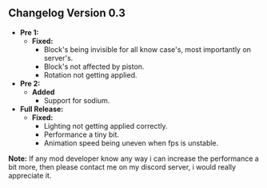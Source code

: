 ## Changelog Version 0.3
* **Pre 1:**
  * **Fixed:**
    * Block's being invisible for all know case's, most importantly on server's.
	* Block's not affected by piston.
	* Rotation not getting applied.
* **Pre 2:**
  * **Added**
    * Support for sodium.
* **Full Release:**
  * **Fixed:**
    * Lighting not getting applied correctly.
    * Performance a tiny bit.
    * Animation speed being uneven when fps is unstable.

**Note:**
If any mod developer know any way i can increase the performance a bit more,
then please contact me on my discord server, i would really appreciate it.